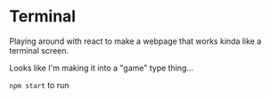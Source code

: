 # Terminal

Playing around with react to make a webpage that works kinda like a terminal screen.

Looks like I'm making it into a "game" type thing...

`npm start` to run
